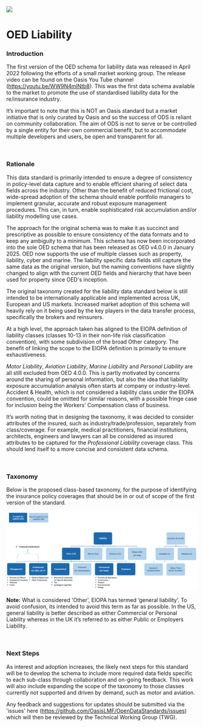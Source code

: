 <img src="https://github.com/OasisLMF/OpenDataStandards/blob/master/images/ODS_LOGO.png" width = "300" />


# OED Liability

### Introduction

The first version of the OED schema for liability data was released in April 2022 following the efforts of a small market working group. The release video can be found on the Oasis You Tube channel (https://youtu.be/WW9N4mlNtb8). This was the first data schema available to the market to promote the use of standardised liability data for the re/insurance industry. 

It’s important to note that this is NOT an Oasis standard but a market initiative that is only curated by Oasis and so the success of ODS is reliant on community collaboration. The aim of ODS is not to serve or be controlled by a single entity for their own commercial benefit, but to accommodate multiple developers and users, be open and transparent for all.

&nbsp;

### Rationale

This data standard is primarily intended to ensure a degree of consistency in policy-level data capture and to enable efficient sharing of select data fields across the industry. Other than the benefit of reduced frictional cost, wide-spread adoption of the schema should enable portfolio managers to implement granular, accurate and robust exposure management procedures. This can, in turn, enable sophisticated risk accumulation and/or liability modelling use cases.

The approach for the original schema was to make it as succinct and prescriptive as possible to ensure consistency of the data formats and to keep any ambiguity to a minimum. This schema has now been incorporated into the sole OED schema that has been released as OED v4.0.0 in January 2025. OED now supports the use of multiple classes such as property, liability, cyber and marine. The liability specific data fields still capture the same data as the original version, but the naming conventions have slightly changed to align with the current OED fields and hierarchy that have been used for property since OED's inception.

The original taxonomy created for the liability data standard below is still intended to be internationally applicable and implemented across UK, European and US markets. Increased market adoption of this schema will heavily rely on it being used by the key players in the data transfer process, specifically the brokers and reinsurers.

At a high level, the approach taken has aligned to the EIOPA definition of liability classes (classes 10-13 in their non-life risk classification convention), with some subdivision of the broad Other category. The benefit of linking the scope to the EIOPA definition is primarily to ensure exhaustiveness. 

*Motor Liability*, *Aviation Liability*, *Marine Liability* and *Personal Liability* are all still excluded from OED 4.0.0. This is partly motivated by concerns around the sharing of personal information, but also the idea that liability exposure accumulation analysis often starts at company or industry-level. Accident & Health, which is not considered a liability class under the EIOPA convention, could be omitted for similar reasons, with a possible fringe case for inclusion being the Workers’ Compensation class of business.

It’s worth noting that in designing the taxonomy, it was decided to consider attributes of the insured, such as industry/trade/profession, separately from class/coverage. For example, medical practitioners, financial institutions, architects, engineers and lawyers can all be considered as insured attributes to be captured for the *Professional Liability* coverage class. This should lend itself to a more concise and consistent data schema.

&nbsp;

### Taxonomy 

Below is the proposed class-based taxonomy, for the purpose of identifying the insurance policy coverages that should be in or out of scope of the first version of the standard.
&nbsp;

<img src="https://github.com/OasisLMF/ODS_OpenExposureData/blob/MattDonovan82-patch-1/Docs/images/ODS_Liability_Taxonomy_v1.png" />

**Note:** What is considered 'Other', EIOPA has termed ‘general liability’. To avoid confusion, its intended to avoid this term as far as possible. In the US, general liability is better described as either Commercial or Personal Liability whereas in the UK it’s referred to as either Public or Employers Liability. 

&nbsp;

### Next Steps

As interest and adoption increases, the likely next steps for this standard will be to develop the schema to include more required data fields specific to each sub-class through collaboration and on-going feedback. This work will also include expanding the scope of the taxonomy to those classes currently not supported and driven by demand, such as motor and aviation.

Any feedback and suggestions for updates should be submitted via the 'issues' here (https://github.com/OasisLMF/OpenDataStandards/issues) which will then be reviewed by the Technical Working Group (TWG).





